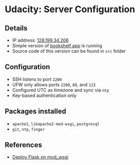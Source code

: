 # Udacity: Server Configuration

## Details

- IP address: [128.199.34.206](http://128.199.34.206)
- Simple version of [bookshelf app](https://github.com/b2m9/nd004-p4) is running
- Source code of this version can be found in `src` folder

## Configuration

- SSH listens to port `2200`
- UFW only allows ports `2200`, `80`, and `123`
- Configured UTC as timezone and sync via `ntp`
- Key-based authentication only

## Packages installed

- `apache2`, `libapache2-mod-wsgi`, `postgresql`
- `git`, `ntp`, `finger`

## References

- [Deploy Flask on mod_wsgi](http://flask.pocoo.org/docs/0.12/deploying/mod_wsgi/)
